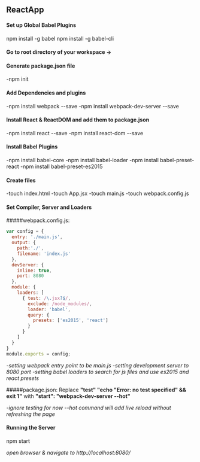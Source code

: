## ReactApp

#### Set up Global Babel Plugins
npm install -g babel
npm install -g babel-cli


#### Go to root directory of your workspace ->


#### Generate package.json file
-npm init


#### Add Dependencies and plugins
-npm install webpack --save
-npm install webpack-dev-server --save


#### Install React & ReactDOM and add them to package.json
-npm install react --save
-npm install react-dom --save


#### Install Babel Plugins
-npm install babel-core
-npm install babel-loader
-npm install babel-preset-react
-npm install babel-preset-es2015


#### Create files
-touch index.html
-touch App.jsx
-touch main.js
-touch webpack.config.js


#### Set Compiler, Server and Loaders

#####webpack.config.js:
```javascript
var config = {
  entry: './main.js',
  output: {
    path:'./',
    filename: 'index.js'
  },
  devServer: {
    inline: true,
    port: 8080
  },
  module: {
    loaders: [
      { test: /\.jsx?$/,
        exclude: /node_modules/,
        loader: 'babel',
        query: {
          presets: ['es2015', 'react']
        }
      }
    ]
  }
}
module.exports = config;
```

*-setting webpack entry point to be main.js
-setting development server to 8080 port
-setting babel loaders to search for js files and use es2015 and react presets*

#####package.json:
  Replace **"test" "echo \"Error: no test specified\" && exit 1"** with **"start": "webpack-dev-server --hot"**

*-ignore testing for now
--­­hot command will add live reload without refreshing the page*

#### Running the Server
npm start

*open browser & navigate to http://localhost:8080/*
